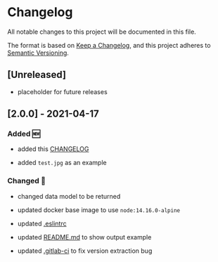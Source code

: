 # Changelog

All notable changes to this project will be documented in this file.

The format is based on [Keep a Changelog](https://keepachangelog.com/en/1.0.0/),
and this project adheres to [Semantic Versioning](https://semver.org/spec/v2.0.0.html).

## [Unreleased]

+ placeholder for future releases

## [2.0.0] - 2021-04-17

### Added 🆕

+ added this [CHANGELOG](./CHANGELOG.md)

+ added `test.jpg` as an example

### Changed 🔄

+ changed data model to be returned

+ updated docker base image to use `node:14.16.0-alpine`

+ updated [.eslintrc](./.eslintrc)

+ updated [README.md](./README.md) to show output example

+ updated [.gitlab-ci](./.gitlab-ci.yml) to fix version extraction bug
